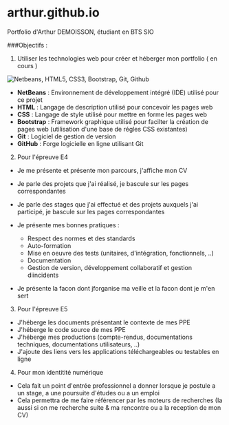 # arthur.github.io
Portfolio d'Arthur DEMOISSON, étudiant en BTS SIO

###Objectifs :

1. Utiliser les technologies web pour créer et héberger mon portfolio ( en cours )

![Netbeans, HTML5, CSS3, Bootstrap, Git, Github](https://i.ibb.co/nfGJkJZ/dqd.png)

- __NetBeans__ : Environnement de développement intégré (IDE) utilisé pour ce projet
- __HTML__ : Langage de description utilisé pour concevoir les pages web
- __CSS__ : Langage de style utilisé pour mettre en forme les pages web
- __Bootstrap__ : Framework graphique utilisé pour facilter la création de pages web (utilisation d'une base de régles CSS existantes)
- __Git__ : Logiciel de gestion de version
- __GitHub__ : Forge logicielle en ligne utilisant Git

2. Pour l'épreuve E4

- Je me présente et présente mon parcours, j'affiche mon CV
- Je parle des projets que j'ai réalisé, je bascule sur les pages correspondantes
- Je parle des stages que j'ai effectué et des projets auxquels j'ai participé, je bascule sur les pages correspondantes
- Je présente mes bonnes pratiques :

  * Respect des normes et des standards
  * Auto-formation
  * Mise en oeuvre des tests (unitaires, d'intégration, fonctionnels, ..)
  * Documentation
  * Gestion de version, développement collaboratif et gestion diincidents
- Je présente la facon dont jforganise ma veille et la facon dont je m'en sert

3. Pour l'épreuve E5

- J'héberge les documents présentant le contexte de mes PPE
- J'héberge le code source de mes PPE
- J'héberge mes productions (compte-rendus, documentations techniques, documentations utilisateurs, ..)
- J'ajoute des liens vers les applications téléchargeables ou testables en ligne

4. Pour mon identitité numérique

- Cela fait un point d'entrée professionnel a donner lorsque je postule a un stage, a une poursuite d'études ou a un emploi
- Cela permettra de me faire référencer par les moteurs de recherches (Ia aussi si on me recherche suite & ma rencontre ou a la
reception de mon CV)
